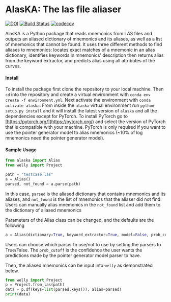 # AlasKA: The las file aliaser

[![DOI](https://zenodo.org/badge/DOI/10.5281/zenodo.4047049.svg)](https://doi.org/10.5281/zenodo.4047049) [![Build Status](https://travis-ci.org/FRI-Energy-Analytics/alaska.svg?branch=master)](https://travis-ci.org/FRI-Energy-Analytics/alaska) [![codecov](https://codecov.io/gh/FRI-Energy-Analytics/alaska/branch/master/graph/badge.svg)](https://codecov.io/gh/FRI-Energy-Analytics/alaska)

AlasKA is a Python package that reads mnemonics from LAS files and outputs an aliased dictionary of mnemonics and its aliases, as well as a list of mnemonics that cannot be found. It uses three different methods to find aliases to mnemonics: locates exact matches of a mnemonic in an alias dictionary, identifies keywords in mnemonics' description then returns alias from the keyword extractor, and predicts alias using all attributes of the curves.

#### Install

To install the package first clone the repository to your local machine. Then `cd` into the repository and create a virtual environment with `conda env create -f environment.yml`. Next activate the environment with `conda activate alaska`. From inside the `alaska` virtual environment run `python setup.py install` and it will install the latest version of `alaska` and all the dependencies except for PyTorch. To install PyTorch go to [https://pytorch.org/](https://pytorch.org/) and select the version of PyTorch that is compatible with your machine. PyTorch is only required if you want to use the pointer generator model to alias mnemonics (~10% of log mnemonics need the pointer generator model).

#### Sample Usage

```python
from alaska import Alias
from welly import Project

path = "testcase.las"
a = Alias()
parsed, not_found = a.parse(path)
```

In this case, `parsed` is the aliased dictionary that contains mnemonics and its aliases, and `not_found` is the list of mnemonics that the aliaser did not find. Users can manually alias mnemonics in the `not_found` list and add them to the dictionary of aliased mnemonics

Parameters of the Alias class can be changed, and the defaults are the following

```python
a = Alias(dictionary=True, keyword_extractor=True, model=False, prob_cutoff=.5)
```

Users can choose which parser to use/not to use by setting the parsers to True/False. The `prob_cutoff` is the confidence the user wants the predictions made by the pointer generator model parser to have.

Then, the aliased mnemonics can be input into `welly` as demonstrated below.

```python
from welly import Project
p = Project.from_las(path)
data = p.df(keys=list(parsed.keys()), alias=parsed)
print(data)
```
